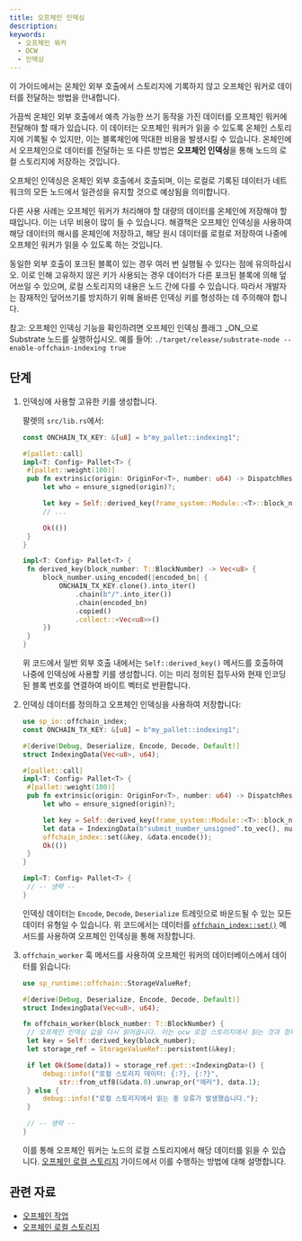 ```yaml
---
title: 오프체인 인덱싱
description:
keywords:
  - 오프체인 워커
  - OCW
  - 인덱싱
---
```


이 가이드에서는 온체인 외부 호출에서 스토리지에 기록하지 않고 오프체인 워커로 데이터를 전달하는 방법을 안내합니다.

가끔씩 온체인 외부 호출에서 예측 가능한 쓰기 동작을 가진 데이터를 오프체인 워커에 전달해야 할 때가 있습니다.
이 데이터는 오프체인 워커가 읽을 수 있도록 온체인 스토리지에 기록될 수 있지만, 이는 블록체인에 막대한 비용을 발생시킬 수 있습니다.
온체인에서 오프체인으로 데이터를 전달하는 또 다른 방법은 **오프체인 인덱싱**을 통해 노드의 로컬 스토리지에 저장하는 것입니다.

오프체인 인덱싱은 온체인 외부 호출에서 호출되며, 이는 로컬로 기록된 데이터가 네트워크의 모든 노드에서 일관성을 유지할 것으로 예상됨을 의미합니다.

다른 사용 사례는 오프체인 워커가 처리해야 할 대량의 데이터를 온체인에 저장해야 할 때입니다.
이는 너무 비용이 많이 들 수 있습니다.
해결책은 오프체인 인덱싱을 사용하여 해당 데이터의 해시를 온체인에 저장하고, 해당 원시 데이터를 로컬로 저장하여 나중에 오프체인 워커가 읽을 수 있도록 하는 것입니다.

동일한 외부 호출이 포크된 블록이 있는 경우 여러 번 실행될 수 있다는 점에 유의하십시오.
이로 인해 고유하지 않은 키가 사용되는 경우 데이터가 다른 포크된 블록에 의해 덮어쓰일 수 있으며, 로컬 스토리지의 내용은 노드 간에 다를 수 있습니다.
따라서 개발자는 잠재적인 덮어쓰기를 방지하기 위해 올바른 인덱싱 키를 형성하는 데 주의해야 합니다.

참고: 오프체인 인덱싱 기능을 확인하려면 오프체인 인덱싱 플래그 _ON_으로 Substrate 노드를 실행하십시오.
예를 들어: `./target/release/substrate-node --enable-offchain-indexing true`

## 단계

1. 인덱싱에 사용할 고유한 키를 생성합니다.

   팔렛의 `src/lib.rs`에서:

   ```rust
   const ONCHAIN_TX_KEY: &[u8] = b"my_pallet::indexing1";

   #[pallet::call]
   impl<T: Config> Pallet<T> {
   	#[pallet::weight(100)]
   	pub fn extrinsic(origin: OriginFor<T>, number: u64) -> DispatchResult {
   		let who = ensure_signed(origin)?;

   		let key = Self::derived_key(frame_system::Module::<T>::block_number());
   		// ...

   		Ok(())
   	}
   }

   impl<T: Config> Pallet<T> {
   	fn derived_key(block_number: T::BlockNumber) -> Vec<u8> {
   		block_number.using_encoded(|encoded_bn| {
   			ONCHAIN_TX_KEY.clone().into_iter()
   				.chain(b"/".into_iter())
   				.chain(encoded_bn)
   				.copied()
   				.collect::<Vec<u8>>()
   		})
   	}
   }
   ```

   위 코드에서 일반 외부 호출 내에서는 `Self::derived_key()` 메서드를 호출하여 나중에 인덱싱에 사용할 키를 생성합니다.
   이는 미리 정의된 접두사와 현재 인코딩된 블록 번호를 연결하여 바이트 벡터로 반환합니다.

1. 인덱싱 데이터를 정의하고 오프체인 인덱싱을 사용하여 저장합니다:

   ```rust
   use sp_io::offchain_index;
   const ONCHAIN_TX_KEY: &[u8] = b"my_pallet::indexing1";

   #[derive(Debug, Deserialize, Encode, Decode, Default)]
   struct IndexingData(Vec<u8>, u64);

   #[pallet::call]
   impl<T: Config> Pallet<T> {
   	#[pallet::weight(100)]
   	pub fn extrinsic(origin: OriginFor<T>, number: u64) -> DispatchResult {
   		let who = ensure_signed(origin)?;

   		let key = Self::derived_key(frame_system::Module::<T>::block_number());
   		let data = IndexingData(b"submit_number_unsigned".to_vec(), number);
   		offchain_index::set(&key, &data.encode());
   		Ok(())
   	}
   }

   impl<T: Config> Pallet<T> {
   	// -- 생략 --
   }
   ```

   인덱싱 데이터는 `Encode`, `Decode`, `Deserialize` 트레잇으로 바운드될 수 있는 모든 데이터 유형일 수 있습니다.
   위 코드에서는 데이터를 [`offchain_index::set()`](https://paritytech.github.io/substrate/master/sp_io/offchain_index/fn.set.html) 메서드를 사용하여 오프체인 인덱싱을 통해 저장합니다.

1. `offchain_worker` 훅 메서드를 사용하여 오프체인 워커의 데이터베이스에서 데이터를 읽습니다:

   ```rust
   use sp_runtime::offchain::StorageValueRef;

   #[derive(Debug, Deserialize, Encode, Decode, Default)]
   struct IndexingData(Vec<u8>, u64);

   fn offchain_worker(block_number: T::BlockNumber) {
   	// 오프체인 인덱싱 값을 다시 읽어옵니다. 이는 ocw 로컬 스토리지에서 읽는 것과 정확히 동일합니다.
   	let key = Self::derived_key(block_number);
   	let storage_ref = StorageValueRef::persistent(&key);

   	if let Ok(Some(data)) = storage_ref.get::<IndexingData>() {
   		debug::info!("로컬 스토리지 데이터: {:?}, {:?}",
   			str::from_utf8(&data.0).unwrap_or("에러"), data.1);
   	} else {
   		debug::info!("로컬 스토리지에서 읽는 중 오류가 발생했습니다.");
   	}

   	// -- 생략 --
   }
   ```

   이를 통해 오프체인 워커는 노드의 로컬 스토리지에서 해당 데이터를 읽을 수 있습니다.
   [오프체인 로컬 스토리지](/reference/how-to-guides/offchain-workers/offchain-local-storage/) 가이드에서 이를 수행하는 방법에 대해 설명합니다.

## 관련 자료

- [오프체인 작업](/learn/offchain-operations/)
- [오프체인 로컬 스토리지](/reference/how-to-guides/offchain-workers/offchain-local-storage/)